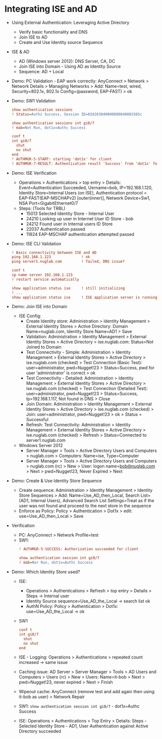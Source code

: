 # Integrating ISE and AD

+ Using External Authentication: Leveraging Active Directory
    + Verify basic functionality and DNS
    + Join ISE to AD
    + Create and Use Identity source Sequence

+ ISE & AD
    + AD (Windows server 2012): DNS Server, CA, DC
    + Join ISE into Domain - Using AD as Identity Source
    + Sequence: AD + Local

+ Demo: PC Validation - EAP work correctly: AnyConnect > Network > Network Details > Managing Networks > Add: Name=test, wired, Security=802.1x, 802.1x Config=(password, EAP-FAST) > ok

+ Demo: SW1 Validation
    ```cfg
    show authentication sessions 
    ! Status=Authz Success, Session ID=010203040000000040001565c

    show authentication sessions int gi0/7
    ! mab=Not Run, dot1x=Authc Success

    conf t
    int gi0/7
      shut
      no shut
    end
    ! AUTHMGR-5-START: starting 'dot1x' for client
    ! AUTHMGR-7-RESULT: Authentication result 'Success' from 'dot1x' for client
    ```

+ Demo: ISE Verification
    + Operations > Authentications > top entry > Details: Event=Authentication Succeeded, Uername=bob, IP=192.168.1.120, Identity Store=Internal Users (on ISE), Authentication protocol = EAP-FAST(EAP-MSCHAPv2) [outer(inner)], Network Device=Sw1, NSA Port=GigabitEthernet0/7
    + Steps: (Tools for TRBL)
        + 15013 Selected Identity Store - Internal User
        + 24210 Looking up user in Internet User ID Store - bob
        + 24212 Found user in Internal users ID Store
        + 22037 Authentication passed
        + 11824 EAP-MSCHAP authentication attempted passed

+ Demo: ISE CLI Validation
    ```cfg
    ! Basic connectivity between ISE and AD
    ping 192.168.1.123              ! ok
    ping server1.nuglab.com         ! failed, DNS issue?

    conf t
    ip name server 192.168.1.123
    ! restart service automatically

    show application status ise     ! still initializing
    ! ...
    show application status ise     ! ISE application server is running
    ```

+ Demo: Join ISE into Domain
    + ISE Config: 
        + Create Identity store: Administration > Identity Management > External Identity Stores > Active Directory: Domain Name=nuglab.com, Identity Store Name=AD1 > Save
        + Validation: Administration > Identity Management > External Identity Stores > Active Directory > ise.nuglab.com: Status=Not Joined to Domain
        + Test Connectivity - Simple: Administration > Identity Management > External Identity Stores > Active Directory > ise.nuglab.com (checked) > Test Connection (Basic Test): user=administrator, pwd=Nugget!23 > Status=Success, pwd for user 'administrator' is correct > ok
        + Test Connectivity - Detailed: Administration > Identity Management > External Identity Stores > Active Directory > ise.nuglab.com (checked) > Test Connection (Detailed Test): user=administrator, pwd=Nugget!23 > Status=Success, Ip=192.168.1.117, Not found in DNS > Close
        + Join Domain: Administration > Identity Management > External Identity Stores > Active Directory > ise.nuglab.com (checked) > Join: user=administrator, pwd=Nugget!23 > ok > Status = Successful
        + Refresh: Test Connectivity: Administration > Identity Management > External Identity Stores > Active Directory > ise.nuglab.com (checked) > Refresh > Status=Connected to server1.nuglab.com
    + Windows Server 2012
        + Server Manager > Tools > Active Directory Users and Computers > nuglab.com > Computers: Name=ise, Type=Computer
        + Server Manager > Tools > Active Directory Users and Computers > nuglab.com (rc) > New > User: logon name=bob@nuglab.com > Next > pwd=Nugget!23, Never Expired > Next

+ Demo: Create & Use Identity Store Sequence
    + Create sequence: Administration > Identity Management > Identity Store Sequences > Add: Name=Use_AD_then_Local, Search List=(AD1, Internal Users), Advanced Search List Settings=Treat as if the user was not found and proceed to the next store in the sequence 
    + Enforce as Policy: Policy > Authentication > Dot1x > edit: use=Use_AD_then_Local > Save

+ Verification
    + PC: AnyConnect > Network Profile=test
    + SW1: 
        ```cfg
        ! AUTHMGR-5-SUCCESS: Authorization succeeded for client

        show authentication session int gi0/7
        ! mab=Nor Run, dot1x=Authc Success
        ```
+ Demo: Which Identity Store used?
    + ISE: 
        + Operations > Authentications > Refresh > top entry > Details > Steps -> Internal user
        + Identity Source sequence=Use_AD_the_Local -> search list ok
        + AuthN Policy: Policy > Authentication > Dot1x: use=Use_AD_the_Local -> ok
    + SW1
        ```cfg
        conf t
        int gi0/7
          shut
          no shut
        end
        ```
    + ISE - Logging: Operations > Authentications > repeated count increased -> same issue
    + Caching issue: AD Server > Server Manager > Tools > AD Users and Computers > Users (rc) > New > Users: Name=it-bob > Next > pwd=Nugget!23, never expired > Next > Finish

    + Wipeout cache: AnyConnect (remove test and add again then using it-bob as user) > Network Repair 
    + SW1: `show authentication session int gi0/7` - dot1x=Authc Success
    + ISE: Operations > Authentications > Top Entry > Details: Steps - Selected Identity Store - AD1, User Authentication against Active Directory succeeded



